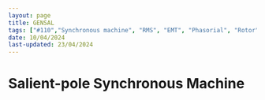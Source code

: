 ```yaml
---
layout: page
title: GENSAL
tags: ["#110","Synchronous machine", "RMS", "EMT", "Phasorial", "Rotor", "Stator", "Dynawo", "Opensource", "GENROU", "GENSAL"]
date: 10/04/2024 
last-updated: 23/04/2024
---
```


# Salient-pole Synchronous Machine

